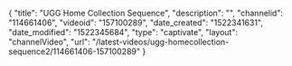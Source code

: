{
    "title": "UGG Home Collection Sequence",
    "description": "",
    "channelid": "114661406",
    "videoid": "157100289",
    "date_created": "1522341631",
    "date_modified": "1522345684",
    "type": "captivate",
    "layout": "channelVideo",
    "url": "\/latest-videos\/ugg-homecollection-sequence2\/114661406-157100289"
}